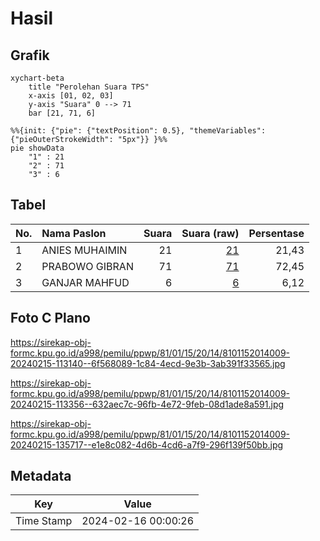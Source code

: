 # Hasil

## Grafik

```mermaid
xychart-beta
    title "Perolehan Suara TPS"
    x-axis [01, 02, 03]
    y-axis "Suara" 0 --> 71
    bar [21, 71, 6]
```

```mermaid
%%{init: {"pie": {"textPosition": 0.5}, "themeVariables": {"pieOuterStrokeWidth": "5px"}} }%%
pie showData
    "1" : 21
    "2" : 71
    "3" : 6
```

## Tabel

| No. | Nama Paslon    | Suara | Suara (raw) | Persentase |
|:--- |:-------------- | -----:| -----------:| ----------:|
| 1   | ANIES MUHAIMIN | 21    | [21][p-1]   | 21,43      |
| 2   | PRABOWO GIBRAN | 71    | [71][p-2]   | 72,45      |
| 3   | GANJAR MAHFUD  | 6     | [6][p-3]    | 6,12       |


[p-1]: https://github.com/gigit-pemilu/pemilu-2024-81-maluku/blob/main/pilpres/hitung-suara/sub/81-maluku/sub/01-maluku-tengah/sub/15-leihitu/sub/2014-hitumessing/sub/009-tps/sub/paslon-1.txt
[p-2]: https://github.com/gigit-pemilu/pemilu-2024-81-maluku/blob/main/pilpres/hitung-suara/sub/81-maluku/sub/01-maluku-tengah/sub/15-leihitu/sub/2014-hitumessing/sub/009-tps/sub/paslon-2.txt
[p-3]: https://github.com/gigit-pemilu/pemilu-2024-81-maluku/blob/main/pilpres/hitung-suara/sub/81-maluku/sub/01-maluku-tengah/sub/15-leihitu/sub/2014-hitumessing/sub/009-tps/sub/paslon-3.txt

## Foto C Plano

https://sirekap-obj-formc.kpu.go.id/a998/pemilu/ppwp/81/01/15/20/14/8101152014009-20240215-113140--6f568089-1c84-4ecd-9e3b-3ab391f33565.jpg

https://sirekap-obj-formc.kpu.go.id/a998/pemilu/ppwp/81/01/15/20/14/8101152014009-20240215-113356--632aec7c-96fb-4e72-9feb-08d1ade8a591.jpg

https://sirekap-obj-formc.kpu.go.id/a998/pemilu/ppwp/81/01/15/20/14/8101152014009-20240215-135717--e1e8c082-4d6b-4cd6-a7f9-296f139f50bb.jpg


## Metadata

| Key        | Value               |
| ---------- | ------------------- |
| Time Stamp | 2024-02-16 00:00:26 |



